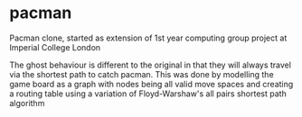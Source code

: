 # pacman
Pacman clone, started as extension of 1st year computing group project at Imperial College London

The ghost behaviour is different to the original in that they will always travel via the shortest path to catch pacman. This was done by modelling the game board as a graph with nodes being all valid move spaces and creating a routing table using a variation of Floyd-Warshaw's all pairs shortest path algorithm

